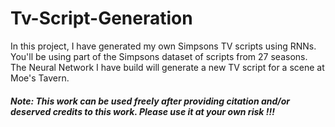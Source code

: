 # Tv-Script-Generation
In this project, I have generated my own Simpsons TV scripts using RNNs. You'll be using part of the Simpsons dataset of scripts from 27 seasons. The Neural Network I have build will generate a new TV script for a scene at Moe's Tavern.

##### Note: This work can be used freely after providing citation and/or deserved credits to this work. Please use it at your own risk !!!
